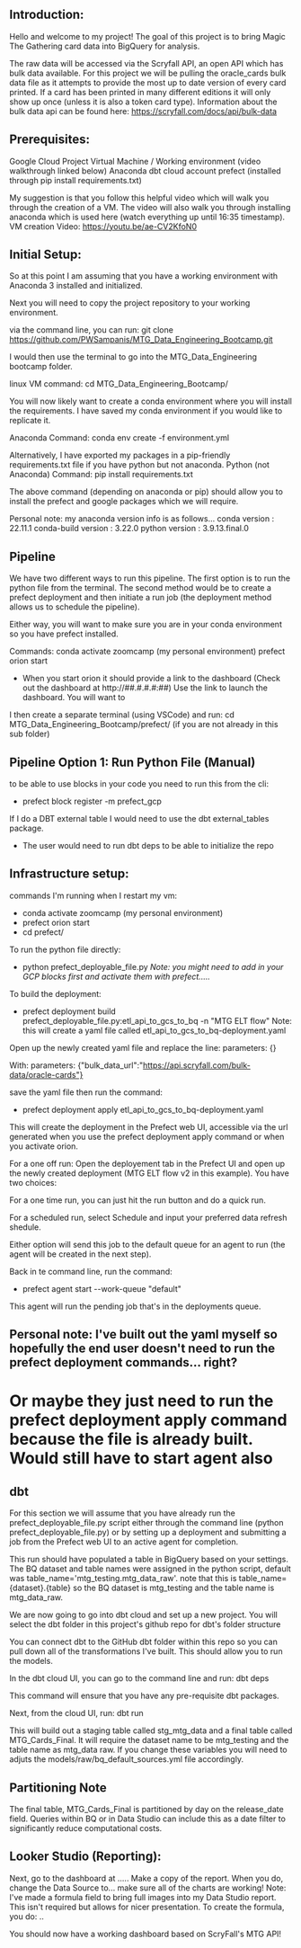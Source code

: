 ## Introduction:
Hello and welcome to my project! The goal of this project is to bring Magic The Gathering card data into BigQuery for analysis. 

The raw data will be accessed via the Scryfall API, an open API which has bulk data available. 
For this project we will be pulling the oracle_cards bulk data file as it attempts to provide the most up to date version of every card printed. 
If a card has been printed in many different editions it will only show up once (unless it is also a token card type).
Information about the bulk data api can be found here: https://scryfall.com/docs/api/bulk-data

## Prerequisites:
Google Cloud Project
Virtual Machine / Working environment (video walkthrough linked below)
Anaconda
dbt cloud account
prefect (installed through pip install requirements.txt)

My suggestion is that you follow this helpful video which will walk you through the creation of a VM. The video will also walk you through installing anaconda which is used here (watch everything up until 16:35 timestamp).
VM creation Video: https://youtu.be/ae-CV2KfoN0


## Initial Setup: 
So at this point I am assuming that you have a working environment with Anaconda 3 installed and initialized. 

Next you will need to copy the project repository to your working environment.

via the command line, you can run:
git clone https://github.com/PWSampanis/MTG_Data_Engineering_Bootcamp.git

I would then use the terminal to go into the MTG_Data_Engineering bootcamp folder.

linux VM command:
cd MTG_Data_Engineering_Bootcamp/

You will now likely want to create a conda environment where you will install the requirements. I have saved my conda environment if you would like to replicate it. 

Anaconda Command:
conda env create -f environment.yml

Alternatively, I have exported my packages in a pip-friendly requirements.txt file if you have python but not anaconda.
Python (not Anaconda) Command:
pip install requirements.txt

The above command (depending on anaconda or pip) should allow you to install the prefect and google packages which we will require.

Personal note: my anaconda version info is as follows...
conda version : 22.11.1
conda-build version : 3.22.0
python version : 3.9.13.final.0


## Pipeline

We have two different ways to run this pipeline. The first option is to run the python file from the terminal. The second method would be to create a prefect deployment and then initiate a run job (the deployment method allows us to schedule the pipeline).

Either way, you will want to make sure you are in your conda environment so you have prefect installed. 

Commands:
conda activate zoomcamp (my personal environment)
prefect orion start
- When you start orion it should provide a link to the dashboard (Check out the dashboard at http://##.#.#.#:##)
Use the link to launch the dashboard. You will want to 

I then create a separate terminal (using VSCode) and run:
cd MTG_Data_Engineering_Bootcamp/prefect/ (if you are not already in this sub folder)



## Pipeline Option 1: Run Python File (Manual)

to be able to use blocks in your code you need to run this from the cli:
- prefect block register -m prefect_gcp

If I do a DBT external table I would need to use the dbt external_tables package. 
- The user would need to run dbt deps to be able to initialize the repo

## Infrastructure setup:



commands I'm running when I restart my vm:
- conda activate zoomcamp (my personal environment)
- prefect orion start
- cd prefect/

To run the python file directly: 
- python prefect_deployable_file.py
*Note: you might need to add in your GCP blocks first and activate them with prefect.....*

To build the deployment: 
- prefect deployment build prefect_deployable_file.py:etl_api_to_gcs_to_bq -n "MTG ELT flow"
Note: this will create a yaml file called etl_api_to_gcs_to_bq-deployment.yaml

Open up the newly created yaml file and replace the line:
parameters: {}

With:
parameters: {"bulk_data_url":"https://api.scryfall.com/bulk-data/oracle-cards"}

save the yaml file then run the command:
- prefect deployment apply etl_api_to_gcs_to_bq-deployment.yaml 

This will create the deployment in the Prefect web UI, accessible via the url generated when you use the prefect deployment apply command or when you activate orion. 

For a one off run: Open the deployement tab in the Prefect UI and open up the newly created deployment (MTG ELT flow v2 in this example). You have two choices:

For a one time run, you can just hit the run button and do a quick run. 

For a scheduled run, select Schedule and input your preferred data refresh shedule. 

Either option will send this job to the default queue for an agent to run (the agent will be created in the next step).

Back in te command line, run the command:
- prefect agent start --work-queue "default"

This agent will run the pending job that's in the deployments queue. 

## Personal note: I've built out the yaml myself so hopefully the end user doesn't need to run the prefect deployment commands... right? 
# Or maybe they just need to run the prefect deployment apply command because the file is already built. Would still have to start agent also

## dbt
For this section we will assume that you have already run the prefect_deployable_file.py script either through the command line (python prefect_deployable_file.py) or by setting up a deployment and submitting a job from the Prefect web UI to an active agent for completion. 

This run should have populated a table in BigQuery based on your settings. 
The BQ dataset and table names were assigned in the python script, default was table_name='mtg_testing.mtg_data_raw'. note that this is table_name={dataset}.{table} so the BQ dataset is mtg_testing and the table name is mtg_data_raw. 

We are now going to go into dbt cloud and set up a new project. You will select the dbt folder in this project's github repo for dbt's folder structure

You can connect dbt to the GitHub dbt folder within this repo so you can pull down all of the transformations I've built. This should allow you to run the models. 

In the dbt cloud UI, you can go to the command line and run:
dbt deps

This command will ensure that you have any pre-requisite dbt packages.

Next, from the cloud UI, run:
dbt run

This will build out a staging table called stg_mtg_data and a final table called MTG_Cards_Final. It will require the dataset name to be mtg_testing and the table name as mtg_data raw. If you change these variables you will need to adjuts the models/raw/bq_default_sources.yml file accordingly.

## Partitioning Note
The final table, MTG_Cards_Final is partitioned by day on the release_date field. Queries within BQ or in Data Studio can include this as a date filter to significantly reduce computational costs.

## Looker Studio (Reporting):
Next, go to the dashboard at .....
Make a copy of the report. When you do, change the Data Source to...
make sure all of the charts are working!
Note: I've made a formula field to bring full images into my Data Studio report. This isn't required but allows for nicer presentation. To create the formula, you do:
..

You should now have a working dashboard based on ScryFall's MTG API!

